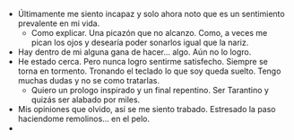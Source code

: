 - Últimamente me siento incapaz y solo ahora noto que es un sentimiento prevalente en mi vida. 
	- Como explicar. Una picazón que no alcanzo. Como, a veces me pican los ojos y desearía poder sonarlos igual que la nariz. 
- Hay dentro de mi alguna gana de hacer... algo. Aún no lo logro. 
- He estado cerca. Pero nunca logro sentirme satisfecho. Siempre se torna en tormento. Tronando el teclado lo que soy queda suelto. Tengo muchas dudas y no se como tratarlas. 
	- Quiero un prologo inspirado y un final repentino. Ser Tarantino y quizás ser alabado por miles. 
- Mis opiniones que olvido, así se me siento trabado.  Estresado la paso haciendome remolinos... en el pelo. 
- 